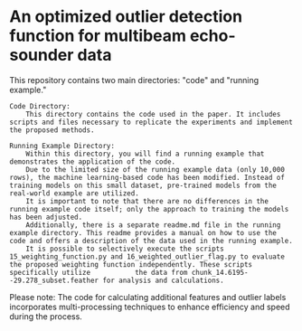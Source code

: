 # An optimized outlier detection function for multibeam echo-sounder data

This repository contains two main directories: "code" and "running example."

    Code Directory:
        This directory contains the code used in the paper. It includes scripts and files necessary to replicate the experiments and implement the proposed methods.

    Running Example Directory:
        Within this directory, you will find a running example that demonstrates the application of the code.
        Due to the limited size of the running example data (only 10,000 rows), the machine learning-based code has been modified. Instead of training models on this small dataset, pre-trained models from the           real-world example are utilized.
        It is important to note that there are no differences in the running example code itself; only the approach to training the models has been adjusted.
        Additionally, there is a separate readme.md file in the running example directory. This readme provides a manual on how to use the code and offers a description of the data used in the running example.
        It is possible to selectively execute the scripts 15_weighting_function.py and 16_weighted_outlier_flag.py to evaluate the proposed weighting function independently. These scripts specifically utilize           the data from chunk_14.6195--29.278_subset.feather for analysis and calculations.

Please note: The code for calculating additional features and outlier labels incorporates multi-processing techniques to enhance efficiency and speed during the process.
